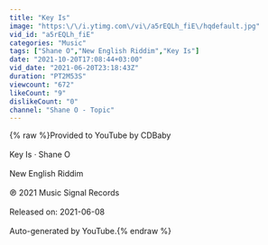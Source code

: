 ```yaml
---
title: "Key Is"
image: "https:\/\/i.ytimg.com\/vi\/a5rEQLh_fiE\/hqdefault.jpg"
vid_id: "a5rEQLh_fiE"
categories: "Music"
tags: ["Shane O","New English Riddim","Key Is"]
date: "2021-10-20T17:08:44+03:00"
vid_date: "2021-06-20T23:18:43Z"
duration: "PT2M53S"
viewcount: "672"
likeCount: "9"
dislikeCount: "0"
channel: "Shane O - Topic"
---
```

{% raw %}Provided to YouTube by CDBaby<br /><br />Key Is · Shane O<br /><br />New English Riddim<br /><br />℗ 2021 Music Signal Records<br /><br />Released on: 2021-06-08<br /><br />Auto-generated by YouTube.{% endraw %}
